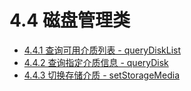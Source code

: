 # 4.4     磁盘管理类

* [4.4.1    查询可用介质列表 - queryDiskList](HTTP/Disk/queryDiskList.md)
* [4.4.2    查询指定介质信息 - queryDisk](HTTP/Disk/queryDisk.md)
* [4.4.3    切换存储介质  - setStorageMedia](HTTP/Disk/setStorageMedia.md)